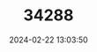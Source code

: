---
title: "34288"
category: "Viburnum maculatum"
draft: false
date: 2024-02-22 13:03:50
languages:
  Bosnian: ["Orjenska Hudika"]
---